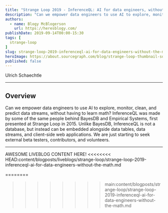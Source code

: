```yaml
---
title: "Strange Loop 2019 - InferenceQL: AI for data engineers, without the math"
description: "Can we empower data engineers to use AI to explore, monitor, clean, and predict data streams, without having to learn math? InferenceQL was made by some of the same people behind BayesDB and Empirical Systems, first presented at Strange Loop in 2015. Unlike BayesDB, InferenceQL is not a database, but instead can be embedded alongside data tables, data streams, and client-side web applications. We are just starting to seek external beta testers, contributors, and volunteers."
authors:
  - name: Blogy McBlogerson
    url: https://heresblogy.com/
publishDate: 2019-09-14T00:00-15:30
tags: [
  strange-loop
]
slug: strange-loop-2019-inferenceql-ai-for-data-engineers-without-the-math
heroImage: https://about.sourcegraph.com/blog/strange-loop-thumbnail-square-v2.jpg
published: false
---
```


<div className="container p-0 liveblog-presenters d-flex w-100 text-center">
  <div className="row m-0 w-100">
      <p className=" mr-12 m-0 w-100">
        <span className="liveblog-presenters__name">Ulrich Schaechtle</span>
        <a href="https://twitter.com/Schaechtle" target="_blank" title="Twitter"><i className="fa fa-twitter pr-2"></i></a>
        <a href="http://schaechtle.com/" target="_blank" title="Speaker's site"><i className="fa fa-globe pr-2"></i></a>
      </p>
  </div>
</div>

---

## Overview

Can we empower data engineers to use AI to explore, monitor, clean, and predict data streams, without having to learn math? InferenceQL was made by some of the same people behind BayesDB and Empirical Systems, first presented at Strange Loop in 2015. Unlike BayesDB, InferenceQL is not a database, but instead can be embedded alongside data tables, data streams, and client-side web applications. We are just starting to seek external beta testers, contributors, and volunteers.

---

AWESOME LIVEBLOG CONTENT HERE!
<<<<<<<< HEAD:content/blogposts/liveblogs/strange-loop/strange-loop-2019-inferenceql-ai-for-data-engineers-without-the-math.md

<!-- Note on images
  Images (e.g. my_image.jpg) should be put in the `website/static/blog/strange-loop-2019` directory, with the path to the image in your post being `/blog/strange-loop-2019/my_image.jpg`. If you'd rather host the images somewhere else for ease of use, that's fine too.

  Please also try to keep your images to a reasonable size by:
    - Using JPEG compression, unless image is mostly solid color
    - JPEG compression set between 60%-80%
    - Resizing the image to be no wider then 750px
    - If PNG, use a tool like ImageOptim (https://imageoptim.com/mac) to optimize the file size

  I suggest re-sizing and compressing all the images in one batch as a last step.
-->
========
>>>>>>>> main:content/blogposts/strange-loop/strange-loop-2019-inferenceql-ai-for-data-engineers-without-the-math.md
